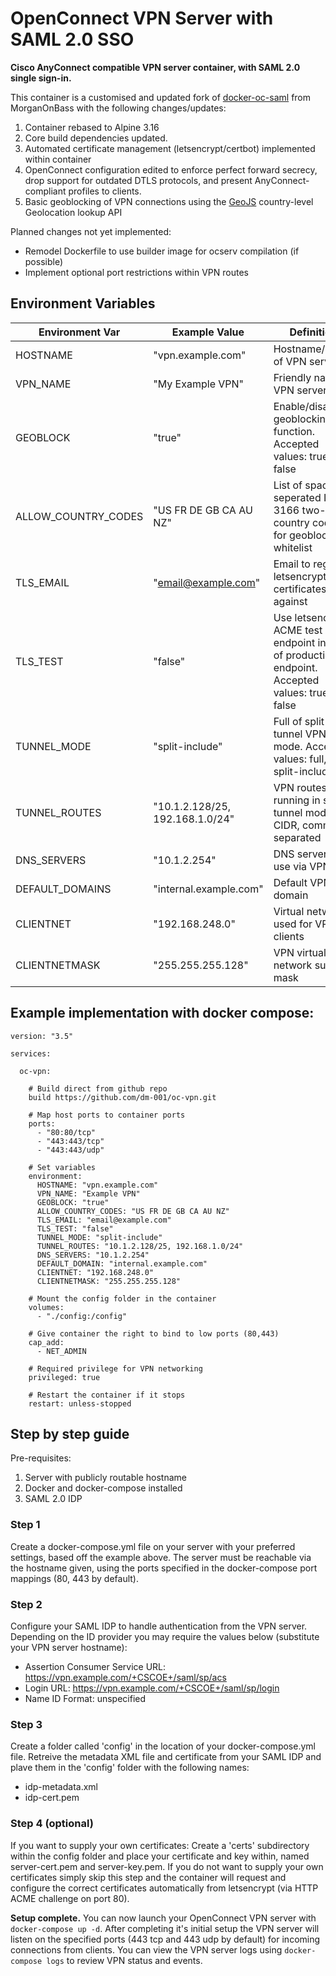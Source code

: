 # OpenConnect VPN Server with SAML 2.0 SSO

**Cisco AnyConnect compatible VPN server container, with SAML 2.0 single sign-in.**

This container is a customised and updated fork of [docker-oc-saml](https://github.com/MorganOnBass/docker-ocserv-saml) from MorganOnBass with the following changes/updates:
1. Container rebased to Alpine 3.16
2. Core build dependencies updated.
3. Automated certificate management (letsencrypt/certbot) implemented within container
4. OpenConnect configuration edited to enforce perfect forward secrecy, drop support for outdated DTLS protocols, and present AnyConnect-compliant profiles to clients.
5. Basic geoblocking of VPN connections using the [GeoJS](https://www.geojs.io/) country-level Geolocation lookup API


Planned changes not yet implemented:
- Remodel Dockerfile to use builder image for ocserv compilation (if possible)
- Implement optional port restrictions within VPN routes


## Environment Variables


| Environment Var | Example Value | Definition |
|--|--|--|
| HOSTNAME | "vpn.example.com" | Hostname/FQDN of VPN server |
| VPN_NAME | "My Example VPN" | Friendly name of VPN server |
| GEOBLOCK | "true" | Enable/disable geoblocking function. Accepted values: true, false |
| ALLOW_COUNTRY_CODES | "US FR DE GB CA AU NZ" | List of space-seperated ISO 3166 two-letter country codes for geoblocking whitelist |
| TLS_EMAIL | "email@example.com" | Email to register letsencrypt certificates against |
| TLS_TEST | "false" | Use letsencrypt ACME test endpoint instead of production endpoint. Accepted values: true, false |
| TUNNEL_MODE | "split-include" | Full of split tunnel VPN mode. Accepted values: full, split-include |
| TUNNEL_ROUTES | "10.1.2.128/25, 192.168.1.0/24" | VPN routes if running in split tunnel mode. CIDR, comma separated |
| DNS_SERVERS | "10.1.2.254" | DNS servers to use via VPN |
| DEFAULT_DOMAINS | "internal.example.com" | Default VPN domain |
| CLIENTNET | "192.168.248.0" | Virtual network used for VPN clients |
| CLIENTNETMASK | "255.255.255.128" | VPN virtual network subnet mask | 



## Example implementation with docker compose:

```
version: "3.5"

services:

  oc-vpn:

    # Build direct from github repo
    build https://github.com/dm-001/oc-vpn.git

    # Map host ports to container ports  
    ports:
      - "80:80/tcp"
      - "443:443/tcp"
      - "443:443/udp"

    # Set variables  
    environment:
      HOSTNAME: "vpn.example.com"
      VPN_NAME: "Example VPN"
      GEOBLOCK: "true"
      ALLOW_COUNTRY_CODES: "US FR DE GB CA AU NZ"
      TLS_EMAIL: "email@example.com"
      TLS_TEST: "false"
      TUNNEL_MODE: "split-include"
      TUNNEL_ROUTES: "10.1.2.128/25, 192.168.1.0/24"
      DNS_SERVERS: "10.1.2.254"
      DEFAULT_DOMAIN: "internal.example.com"
      CLIENTNET: "192.168.248.0"
      CLIENTNETMASK: "255.255.255.128"
    
    # Mount the config folder in the container
    volumes:
      - "./config:/config"
      
    # Give container the right to bind to low ports (80,443)
    cap_add:
      - NET_ADMIN
    
    # Required privilege for VPN networking
    privileged: true
    
    # Restart the container if it stops
    restart: unless-stopped
```

## Step by step guide

Pre-requisites:
1. Server with publicly routable hostname
2. Docker and docker-compose installed
3. SAML 2.0 IDP

### Step 1
Create a docker-compose.yml file on your server with your preferred settings, based off the example above. The server must be reachable via the hostname given, using the ports specified in the docker-compose port mappings (80, 443 by default).

### Step 2
Configure your SAML IDP to handle authentication from the VPN server. Depending on the ID provider you may require the values below (substitute your VPN server hostname):
- Assertion Consumer Service URL: https://vpn.example.com/+CSCOE+/saml/sp/acs
- Login URL: https://vpn.example.com/+CSCOE+/saml/sp/login
- Name ID Format: unspecified

### Step 3
Create a folder called 'config' in the location of your docker-compose.yml file. Retreive the metadata XML file and certificate from your SAML IDP and plave them in the 'config' folder with the following names:
- idp-metadata.xml
- idp-cert.pem

### Step 4 (optional)
If you want to supply your own certificates:
Create a 'certs' subdirectory within the config folder and place your certificate and key within, named server-cert.pem and server-key.pem.
If you do not want to supply your own certificates simply skip this step and the container will request and configure the correct certificates automatically from letsencrypt (via HTTP ACME challenge on port 80).


**Setup complete.** 
You can now launch your OpenConnect VPN server with `docker-compose up -d`. After completing it's initial setup the VPN server will listen on the specified ports (443 tcp and 443 udp by default) for incoming connections from clients.
You can view the VPN server logs using `docker-compose logs` to review VPN status and events.

